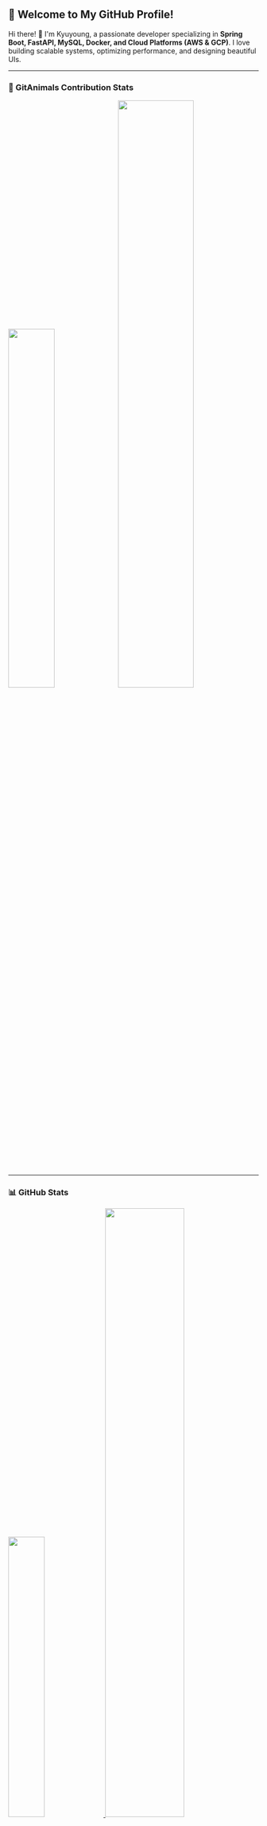 ## 🚀 Welcome to My GitHub Profile!

Hi there! 👋 I'm Kyuyoung, a passionate developer specializing in **Spring Boot, FastAPI, MySQL, Docker, and Cloud Platforms (AWS & GCP)**. I love building scalable systems, optimizing performance, and designing beautiful UIs.

---

### 🐾 GitAnimals Contribution Stats

<div>
    <a>
        <img src="https://render.gitanimals.org/farms/K-KY" width="43%"/>
    </a>
    <a>
        <img src="https://render.gitanimals.org/lines/K-KY" width="55%"/>
    </a>
</div>

---

### 📊 GitHub Stats
<div>

<a href="https://github.com/anuraghazra/github-readme-stats">
    <img src="https://github-readme-stats.vercel.app/api/top-langs/?username=K-KY&show_icons=true&count_private=true&theme=dark&hide_border=true" width=38% />
</a>    
<a href="https://github.com/anuraghazra/github-readme-stats">
  <img src="https://github-readme-stats.vercel.app/api?username=K-KY&layout=compact&theme=dark&hide_border=true&line_height=41" width=56% />
</a>
<a href="https://github.com/ashutosh00710/github-readme-activity-graph">
    <img src="https://github-readme-activity-graph.vercel.app/graph?username=K-KY&custom_title=My%20GitHub%20Activity&hide_border=true&theme=github" width=100%/>
</a>
</div>

### 🛠️ Tech Stack & Tools

- **Languages**: Java, Python, Dart
- **Backend**: Spring Boot, FastAPI
- **Frontend**: Flutter
- **Databases**: MySQL
- **DevOps**: Docker, Jenkins, AWS, GCP
- **Others**: Git

---

### 🌱 Currently Learning

- **Kubernetes** for scalable cloud infrastructure
- **Advanced Flutter Animations**

---

### 📫 Connect with Me!

💼 [LinkedIn](https://www.linkedin.com/in/%EA%B7%9C%EC%98%81-%EA%B9%80-6858992a7/) | 📧 [Email](mailto:kyuyoung@naver.com)

---

Thanks for visiting! 😊 Keep coding and have an awesome day! 🚀
